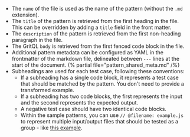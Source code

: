 - The `name` of the file is used as the name of the pattern (without the `.md` extension).
- The `title` of the pattern is retrieved from the first heading in the file. This can be overridden by adding a `title` field in the front matter.
- The `description` of the pattern is retrieved from the first non-heading paragraph in the file.
- The GritQL `body` is retrieved from the first fenced code block in the file.
- Additional pattern metadata can be configured as YAML in the frontmatter of the markdown file, delineated between `---` lines at the start of the document.
  {% partial file="pattern_shared_meta.md" /%}
- Subheadings are used for each test case, following these conventions:
  - If a subheading has a single code block, it represents a test case that should be matched by the pattern. You don't need to provide a transformed example.
  - If a subheading has two code blocks, the first represents the input and the second represents the expected output.
  - A negative test case should have two identical code blocks.
  - Within the sample patterns, you can use `// @filename: example.js` to represent multiple input/output files that should be tested as a group - like [this example](https://github.com/getgrit/stdlib/blob/main/.grit/patterns/js/split_trpc_router.md?plain=1#L129).

